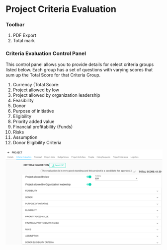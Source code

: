 # Project Criteria Evaluation

### Toolbar

1. PDF Export
2. Total mark

### Criteria Evaluation Control Panel

This control panel allows you to provide details for select criteria groups listed below. Each group has a set of questions with varying scores that sum up the Total Score for that Criteria Group. 

1. Currency \(Total Score: 
2. Project allowed by low
3. Project allowed by organization leadership
4. Feasibility
5. Donor
6. Purpose of initiative
7. Eligibility
8. Priority added value
9. Financial profitability \(Funds\)
10. Risks
11. Assumption
12. Donor Eligibility Criteria

![](../.gitbook/assets/image%20%2825%29.png)



